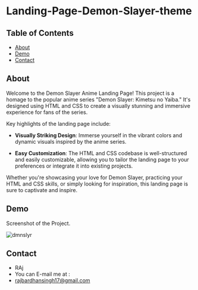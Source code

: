# Landing-Page-Demon-Slayer-theme

## Table of Contents

- [About](#about)
- [Demo](#demo)
- [Contact](#contact)

## About

Welcome to the Demon Slayer Anime Landing Page! This project is a homage to the popular anime series "Demon Slayer: Kimetsu no Yaiba." It's designed using HTML and CSS to create a visually stunning and immersive experience for fans of the series.

Key highlights of the landing page include:

- **Visually Striking Design**: Immerse yourself in the vibrant colors and dynamic visuals inspired by the anime series.

- **Easy Customization**: The HTML and CSS codebase is well-structured and easily customizable, allowing you to tailor the landing page to your preferences or integrate it into existing projects.

Whether you're showcasing your love for Demon Slayer, practicing your HTML and CSS skills, or simply looking for inspiration, this landing page is sure to captivate and inspire.

## Demo
Screenshot of the Project.

![dmnslyr](https://github.com/RAj2027/Landing-Page-Demon-Slayer-theme-/assets/168809688/8864fb7b-b3f4-4140-bf0b-6294b17ff92b)

## Contact

- RAj
- You can E-mail me at :
- rajbardhansingh17@gmail.com
